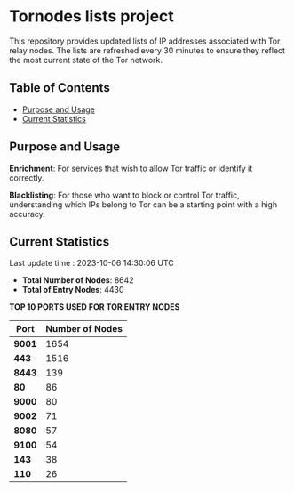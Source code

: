 # Tornodes lists project

This repository provides updated lists of IP addresses associated with Tor relay nodes. The lists are refreshed every 30 minutes to ensure they reflect the most current state of the Tor network.

## Table of Contents

- [Purpose and Usage](#purpose-and-usage)
- [Current Statistics](#current-statistics)


## Purpose and Usage

**Enrichment**: For services that wish to allow Tor traffic or identify it correctly.

**Blacklisting**: For those who want to block or control Tor traffic, understanding which IPs belong to Tor can be a starting point with a high accuracy.

## Current Statistics

Last update time : 2023-10-06 14:30:06 UTC

- **Total Number of Nodes**: 8642
- **Total of Entry Nodes**: 4430

**TOP 10 PORTS USED FOR TOR ENTRY NODES**

| **Port** | **Number of Nodes** |
|------|-----------------|
| **9001**   | 1654  |
| **443**   | 1516  |
| **8443**   | 139  |
| **80**   | 86  |
| **9000**   | 80  |
| **9002**   | 71  |
| **8080**   | 57  |
| **9100**   | 54  |
| **143**   | 38  |
| **110**   | 26  |

